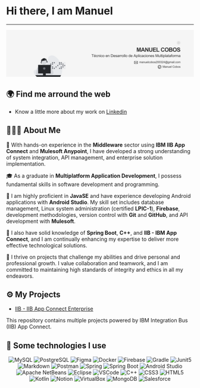 # Hi there, I am Manuel
---
![Banner about this profile](src/banner.png)

## 🌍 Find me arround the web
- Know a little more about my work on [Linkedin](https://www.linkedin.com/in/manuelcobos)

## 👨🏻‍💻 About Me

💼 With hands-on experience in the **Middleware** sector using **IBM IIB App Connect** and **Mulesoft Anypoint**, I have developed a strong understanding of system integration, API management, and enterprise solution implementation.

🎓 As a graduate in **Multiplatform Application Development**, I possess fundamental skills in software development and programming.

🔑 I am highly proficient in **JavaSE** and have experience developing Android applications with **Android Studio**. My skill set includes database management, Linux system administration (certified **LPIC-1**), **Firebase**, development methodologies, version control with **Git** and **GitHub**, and API development with **Mulesoft**.

🔬 I also have solid knowledge of **Spring Boot**, **C++**, and **IIB - IBM App Connect**, and I am continually enhancing my expertise to deliver more effective technological solutions.

🌟 I thrive on projects that challenge my abilities and drive personal and professional growth. I value collaboration and teamwork, and I am committed to maintaining high standards of integrity and ethics in all my endeavors.

## ⚙️ My Projects
- [IIB - IIB App Connect Enterprise](https://github.com/ManuelCobos24/IIB-App-Connect.git)

This repository contains multiple projects powered by IBM Integration Bus (IIB) App Connect.

## 🎯 Some technologies I use
<center>

![MySQL](https://img.shields.io/badge/MySQL-005C84?style=for-the-badge&logo=mysql&logoColor=white)
![PostgreSQL](https://img.shields.io/badge/PostgreSQL-316192?style=for-the-badge&logo=postgresql&logoColor=white)
![Figma](https://img.shields.io/badge/Figma-F24E1E?style=for-the-badge&logo=figma&logoColor=white)
![Docker](https://img.shields.io/badge/Docker-2CA5E0?style=for-the-badge&logo=docker&logoColor=white)
![Firebase](https://img.shields.io/badge/firebase-ffca28?style=for-the-badge&logo=firebase&logoColor=black)
![Gradle](https://img.shields.io/badge/gradle-02303A?style=for-the-badge&logo=gradle&logoColor=white)
![Junit5](https://img.shields.io/badge/Junit5-25A162?style=for-the-badge&logo=junit5&logoColor=white)
![Markdown](https://img.shields.io/badge/Markdown-000000?style=for-the-badge&logo=markdown&logoColor=white)
![Postman](https://img.shields.io/badge/Postman-FF6C37?style=for-the-badge&logo=Postman&logoColor=white)
![Spring](https://img.shields.io/badge/Spring-6DB33F?style=for-the-badge&logo=spring&logoColor=white)
![Spring Boot](https://img.shields.io/badge/Spring_Boot-F2F4F9?style=for-the-badge&logo=spring-boot)
![Android Studio](https://img.shields.io/badge/Android_Studio-3DDC84?style=for-the-badge&logo=android-studio&logoColor=white)
![Apache NetBeans](https://img.shields.io/badge/apache%20netbeans-1B6AC6?style=for-the-badge&logo=apache%20netbeans%20IDE&logoColor=white)
![Eclipse](https://img.shields.io/badge/Eclipse-2C2255?style=for-the-badge&logo=eclipse&logoColor=white)
![VSCode](https://img.shields.io/badge/VSCode-0078D4?style=for-the-badge&logo=visual%20studio%20code&logoColor=white)
![C++](https://img.shields.io/badge/C%2B%2B-00599C?style=for-the-badge&logo=c%2B%2B&logoColor=white)
![CSS3](https://img.shields.io/badge/CSS3-1572B6?style=for-the-badge&logo=css3&logoColor=white)
![HTML5](https://img.shields.io/badge/HTML5-E34F26?style=for-the-badge&logo=html5&logoColor=white)
![Kotlin](https://img.shields.io/badge/Kotlin-B125EA?style=for-the-badge&logo=kotlin&logoColor=white)
![Notion](https://img.shields.io/badge/Notion-000000?style=for-the-badge&logo=notion&logoColor=white)
![VirtualBox](https://img.shields.io/badge/VirtualBox-21416b?style=for-the-badge&logo=VirtualBox&logoColor=white)
![MongoDB](https://img.shields.io/badge/MongoDB-%234ea94b.svg?style=for-the-badge&logo=mongodb&logoColor=white)
![Salesforce](https://img.shields.io/badge/Salesforce-00A1E0?style=for-the-badge&logo=salesforce&logoColor=fff)

</center>